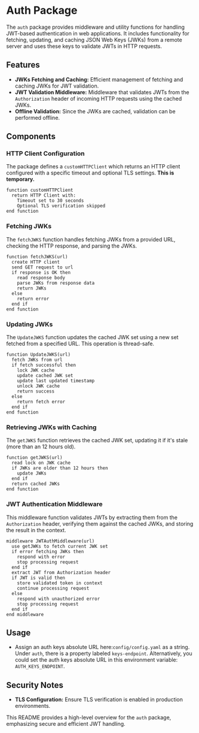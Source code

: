 # Auth Package

The `auth` package provides middleware and utility functions for handling JWT-based authentication in web applications. 
It includes functionality for fetching, updating, and caching JSON Web Keys (JWKs) from a remote server and uses these keys to validate JWTs in HTTP requests.

## Features

- **JWKs Fetching and Caching:** Efficient management of fetching and caching JWKs for JWT validation.
- **JWT Validation Middleware:** Middleware that validates JWTs from the `Authorization` header of incoming HTTP requests using the cached JWKs.
- **Offline Validation:** Since the JWKs are cached, validation can be performed offline.

## Components

### HTTP Client Configuration

The package defines a `customHTTPClient` which returns an HTTP client configured with a specific timeout and optional TLS settings.
**This is temporary.**

```plaintext
function customHTTPClient
  return HTTP Client with:
    Timeout set to 30 seconds
    Optional TLS verification skipped
end function
```

### Fetching JWKs

The `fetchJWKS` function handles fetching JWKs from a provided URL, checking the HTTP response, and parsing the JWKs.

```plaintext
function fetchJWKS(url)
  create HTTP client
  send GET request to url
  if response is OK then
    read response body
    parse JWKs from response data
    return JWKs
  else
    return error
  end if
end function
```

### Updating JWKs

The `UpdateJWKS` function updates the cached JWK set using a new set fetched from a specified URL. This operation is thread-safe.

```plaintext
function UpdateJWKS(url)
  fetch JWKs from url
  if fetch successful then
    lock JWK cache
    update cached JWK set
    update last updated timestamp
    unlock JWK cache
    return success
  else
    return fetch error
  end if
end function
```

### Retrieving JWKs with Caching

The `getJWKS` function retrieves the cached JWK set, updating it if it's stale (more than an 12 hours old).

```plaintext
function getJWKS(url)
  read lock on JWK cache
  if JWKs are older than 12 hours then
    update JWKs
  end if
  return cached JWKs
end function
```


### JWT Authentication Middleware

This middleware function validates JWTs by extracting them from the `Authorization` header, verifying them against the cached JWKs, and storing the result in the context.

```plaintext
middleware JWTAuthMiddleware(url)
  use getJWKs to fetch current JWK set
  if error fetching JWKs then
    respond with error
    stop processing request
  end if
  extract JWT from Authorization header
  if JWT is valid then
    store validated token in context
    continue processing request
  else
    respond with unauthorized error
    stop processing request
  end if
end middleware
```

## Usage

- Assign an auth keys absolute URL here:`config/config.yaml` as a string. Under `auth`, there is a property 
labeled `keys-endpoint`. Alternatively, you could set the auth keys absolute URL in this environment variable: `AUTH_KEYS_ENDPOINT`.

## Security Notes

- **TLS Configuration:** Ensure TLS verification is enabled in production environments.

This README provides a high-level overview for the `auth` package, emphasizing secure and efficient JWT handling.

